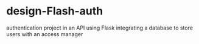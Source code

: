 # design-Flash-auth
authentication project in an API using Flask integrating a database to store users with an access manager
